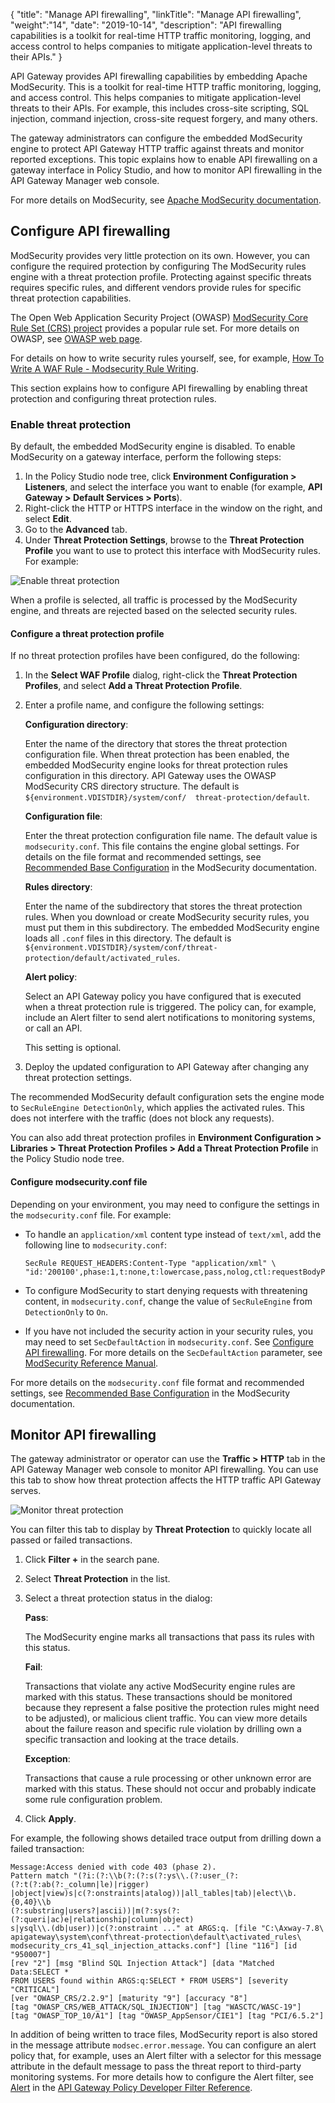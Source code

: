 {
"title": "Manage API firewalling",
"linkTitle": "Manage API firewalling",
"weight":"14",
"date": "2019-10-14",
"description": "API firewalling capabilities is a toolkit for real-time HTTP traffic monitoring, logging, and access control to helps companies to mitigate application-level threats to their APIs."
}

API Gateway provides API firewalling capabilities by embedding Apache ModSecurity. This is a toolkit for real-time HTTP traffic monitoring, logging, and access control. This helps companies to mitigate application-level threats to their APIs. For example, this includes cross-site scripting, SQL injection, command injection, cross-site request forgery, and many others.

The gateway administrators can configure the embedded ModSecurity engine to protect API Gateway HTTP traffic against threats and monitor reported exceptions. This topic explains how to enable API firewalling on a gateway interface in Policy Studio, and how to monitor API firewalling in the API Gateway Manager web console.

For more details on ModSecurity, see [Apache ModSecurity documentation](http://www.modsecurity.org/).

## Configure API firewalling

ModSecurity provides very little protection on its own. However, you can configure the required protection by configuring The ModSecurity rules engine with a threat protection profile. Protecting against specific threats requires specific rules, and different vendors provide rules for specific threat protection capabilities.

The Open Web Application Security Project (OWASP) [ModSecurity Core Rule Set (CRS) project](https://modsecurity.org/crs/) provides a popular rule set. For more details on OWASP, see [OWASP web page](https://www.owasp.org/).

For details on how to write security rules yourself, see, for example, [How To Write A WAF Rule - Modsecurity Rule Writing](https://support.kemptechnologies.com/hc/en-us/articles/209635223-How-to-write-a-WAF-rule-Modsecurity-Rule-Writing).

This section explains how to configure API firewalling by enabling threat protection and configuring threat protection rules.

### Enable threat protection

By default, the embedded ModSecurity engine is disabled. To enable ModSecurity on a gateway interface, perform the following steps:

1. In the Policy Studio node tree, click **Environment Configuration > Listeners**, and select the interface you want to enable (for example, **API Gateway > Default Services > Ports**).
2. Right-click the HTTP or HTTPS interface in the window on the right, and select **Edit**.
3. Go to the **Advanced** tab.
4. Under **Threat Protection Settings**, browse to the **Threat Protection Profile** you want to use to protect this interface with ModSecurity rules. For example:

![Enable threat protection](/Images/APIGateway/admin_waf_enable.png)

When a profile is selected, all traffic is processed by the ModSecurity engine, and threats are rejected based on the selected security rules.

#### Configure a threat protection profile

If no threat protection profiles have been configured, do the following:

1. In the **Select WAF Profile** dialog, right-click the **Threat Protection Profiles**, and select **Add a Threat Protection Profile**.
2. Enter a profile name, and configure the following settings:

    **Configuration directory**:

    Enter the name of the directory that stores the threat protection configuration file. When threat protection has been enabled, the embedded ModSecurity engine looks for threat     protection rules configuration in this directory. API Gateway uses the OWASP ModSecurity CRS directory structure. The default is `${environment.VDISTDIR}/system/conf/  threat-protection/default`.

    **Configuration file**:

    Enter the threat protection configuration file name. The default value is `modsecurity.conf`. This file contains the engine global settings. For details on the file format and     recommended settings, see [Recommended Base Configuration](https://github.com/SpiderLabs/ModSecurity/wiki/Reference-Manual#a-recommended-base-configuration) in the ModSecurity     documentation.

    **Rules directory**:

    Enter the name of the subdirectory that stores the threat protection rules. When you download or create ModSecurity security rules, you must put them in this subdirectory. The     embedded ModSecurity engine loads all `.conf` files in this directory. The default is `${environment.VDISTDIR}/system/conf/threat-protection/default/activated_rules`.    

    **Alert policy**:

    Select an API Gateway policy you have configured that is executed when a threat protection rule is triggered. The policy can, for example, include an Alert filter to send alert    notifications to monitoring systems, or call an API.

    This setting is optional.

3. Deploy the updated configuration to API Gateway after changing any threat protection settings.

The recommended ModSecurity default configuration sets the engine mode to `SecRuleEngine DetectionOnly`, which applies the activated rules. This does not interfere with the traffic (does not block any requests).

You can also add threat protection profiles in **Environment Configuration > Libraries > Threat Protection Profiles > Add a Threat Protection Profile** in the Policy Studio node tree.

#### Configure modsecurity.conf file

Depending on your environment, you may need to configure the settings in the `modsecurity.conf` file. For example:

* To handle an `application/xml` content type instead of `text/xml`, add the following line to `modsecurity.conf`:

    ``` {space="preserve"}
    SecRule REQUEST_HEADERS:Content-Type "application/xml" \
    "id:'200100',phase:1,t:none,t:lowercase,pass,nolog,ctl:requestBodyProcessor=XML"
    ```

* To configure ModSecurity to start denying requests with threatening content, in `modsecurity.conf`, change the value of `SecRuleEngine` from `DetectionOnly` to `On`.
* If you have not included the security action in your security rules, you may need to set `SecDefaultAction` in `modsecurity.conf`. See [Configure API firewalling](#Configur). For more details on the `SecDefaultAction` parameter, see [ModSecurity Reference Manual](https://github.com/SpiderLabs/ModSecurity/wiki/Reference-Manual#SecDefaultAction).

For more details on the `modsecurity.conf` file format and recommended settings, see [Recommended Base Configuration](https://github.com/SpiderLabs/ModSecurity/wiki/Reference-Manual#a-recommended-base-configuration) in the ModSecurity documentation.

## Monitor API firewalling

The gateway administrator or operator can use the **Traffic > HTTP** tab in the API Gateway Manager web console to monitor API firewalling. You can use this tab to show how threat protection affects the HTTP traffic API Gateway serves.

![Monitor threat protection](/Images/APIGateway/admin_waf_monitor.png)

You can filter this tab to display by **Threat Protection** to quickly locate all passed or failed transactions.

1. Click **Filter +** in the search pane.
2. Select **Threat Protection** in the list.
3. Select a threat protection status in the dialog:

    **Pass**:

    The ModSecurity engine marks all transactions that pass its rules with this status.

    **Fail**:

    Transactions that violate any active ModSecurity engine rules are marked with this status. These transactions should be monitored because they represent a false positive the   protection rules might need to be adjusted), or malicious client traffic. You can view more details about the failure reason and specific rule violation by drilling own a specific   transaction and looking at the trace details.

    **Exception**:

    Transactions that cause a rule processing or other unknown error are marked with this status. These should not occur and probably indicate some rule configuration problem.

4. Click **Apply**.

For example, the following shows detailed trace output from drilling down a failed transaction:

``` {space="preserve"}
Message:Access denied with code 403 (phase 2). 
Pattern match "(?i:(?:\\b(?:(?:s(?:ys\\.(?:user_(?:(?:t(?:ab(?:_column|le)|rigger)
|object|view)s|c(?:onstraints|atalog))|all_tables|tab)|elect\\b.{0,40}\\b
(?:substring|users?|ascii))|m(?:sys(?:(?:queri|ac)e|relationship|column|object)
s|ysql\\.(db|user))|c(?:onstraint ..." at ARGS:q. [file "C:\Axway-7.8\
apigateway\system\conf\threat-protection\default\activated_rules\
modsecurity_crs_41_sql_injection_attacks.conf"] [line "116"] [id "950007"] 
[rev "2"] [msg "Blind SQL Injection Attack"] [data "Matched Data:SELECT * 
FROM USERS found within ARGS:q:SELECT * FROM USERS"] [severity "CRITICAL"] 
[ver "OWASP_CRS/2.2.9"] [maturity "9"] [accuracy "8"] 
[tag "OWASP_CRS/WEB_ATTACK/SQL_INJECTION"] [tag "WASCTC/WASC-19"] 
[tag "OWASP_TOP_10/A1"] [tag "OWASP_AppSensor/CIE1"] [tag "PCI/6.5.2"]
```

In addition of being written to trace files, ModSecurity report is also stored in the message attribute `modsec.error.message`. You can configure an alert policy that, for example, uses an Alert filter with a selector for this message attribute in the default message to pass the threat report to third-party monitoring systems. For more details how to configure the Alert filter, see [Alert](/csh?context=529&product=prod-api-gateway-77) in the [API Gateway Policy Developer Filter Reference](/bundle/APIGateway_77_PolicyDevFilterReference_allOS_en_HTML5/).
